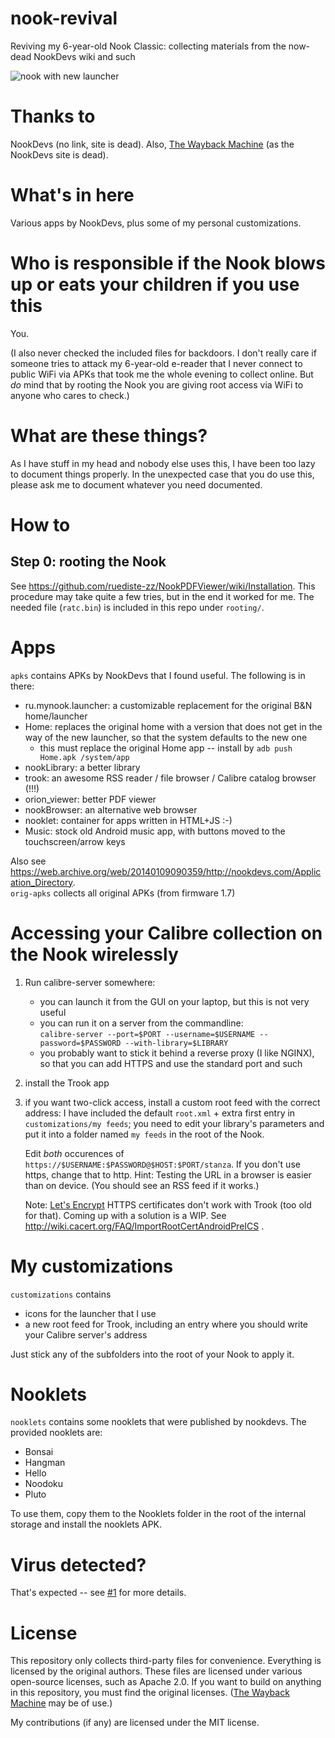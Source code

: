 # nook-revival
Reviving my 6-year-old Nook Classic: collecting materials from the now-dead NookDevs wiki and such

![nook with new launcher](n.jpg)

Thanks to
=========

NookDevs (no link, site is dead). Also, [The Wayback Machine](https://web.archive.org/web/) (as the NookDevs site is dead).

What's in here
==============

Various apps by NookDevs, plus some of my personal customizations.

Who is responsible if the Nook blows up or eats your children if you use this
=============================================================================

You.

(I also never checked the included files for backdoors. I don't really care if someone tries to attack my 6-year-old e-reader that I never connect to public WiFi via APKs that took me the whole evening to collect online. But *do* mind that by rooting the Nook you are giving root access via WiFi to anyone who cares to check.)

What are these things?
======================

As I have stuff in my head and nobody else uses this, I have been too lazy to document things properly. In the unexpected case that you do use this, please ask me to document whatever you need documented.

How to
======

Step 0: rooting the Nook
------------------------

See https://github.com/ruediste-zz/NookPDFViewer/wiki/Installation. This procedure may take quite a few tries, but in the end it worked for me.
The needed file (`ratc.bin`) is included in this repo under `rooting/`.

Apps
====

`apks` contains APKs by NookDevs that I found useful. The following is in there:

- ru.mynook.launcher: a customizable replacement for the original B&N home/launcher
- Home: replaces the original home with a version that does not get in the way of the new launcher, so that the system defaults to the new one
  - this must replace the original Home app -- install by `adb push Home.apk /system/app`
- nookLibrary: a better library
- trook: an awesome RSS reader / file browser / Calibre catalog browser (!!!)
- orion_viewer: better PDF viewer
- nookBrowser: an alternative web browser
- nooklet: container for apps written in HTML+JS :-)
- Music: stock old Android music app, with buttons moved to the touchscreen/arrow keys

Also see https://web.archive.org/web/20140109090359/http://nookdevs.com/Application_Directory.  
`orig-apks` collects all original APKs (from firmware 1.7)

Accessing your Calibre collection on the Nook wirelessly
========================================================

1. Run calibre-server somewhere:
   - you can launch it from the GUI on your laptop, but this is not very useful
   - you can run it on a server from the commandline:  
     `calibre-server --port=$PORT --username=$USERNAME --password=$PASSWORD --with-library=$LIBRARY`
   - you probably want to stick it behind a reverse proxy (I like NGINX), so that you can add HTTPS and use the standard port and such
2. install the Trook app
3. if you want two-click access, install a custom root feed with the correct address:
   I have included the default `root.xml` + extra first entry in `customizations/my feeds`; you need to edit your library's parameters and put it into a folder named `my feeds` in the root of the Nook.

   Edit *both* occurences of `https://$USERNAME:$PASSWORD@$HOST:$PORT/stanza`. If you don't use https, change that to http. Hint: Testing the URL in a browser is easier than on device. (You should see an RSS feed if it works.)

   Note: [Let's Encrypt](https://letsencrypt.org/) HTTPS certificates don't work with Trook (too old for that). Coming up with a solution is a WIP. See http://wiki.cacert.org/FAQ/ImportRootCertAndroidPreICS .

My customizations
=================

`customizations` contains

- icons for the launcher that I use
- a new root feed for Trook, including an entry where you should write your Calibre server's address

Just stick any of the subfolders into the root of your Nook to apply it.

Nooklets
=================

`nooklets` contains some nooklets that were published by nookdevs. The provided nooklets are:

- Bonsai
- Hangman
- Hello
- Noodoku
- Pluto

To use them, copy them to the Nooklets folder in the root of the internal storage and install the nooklets APK.

Virus detected?
===============

That's expected -- see [#1](https://github.com/AnotherKamila/nook-revival/issues/1#issuecomment-503560472) for more details.

License
=======

This repository only collects third-party files for convenience. Everything
is licensed by the original authors. These files are licensed under various
open-source licenses, such as Apache 2.0. If you want to build on anything in
this repository, you must find the original licenses.
([The Wayback Machine](https://web.archive.org/web/) may be of use.)

My contributions (if any) are licensed under the MIT license.

